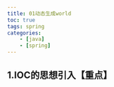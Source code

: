 ```yaml
---
title: 01动态生成world
toc: true
tags: spring
categories: 
    - [java]
    - [spring]
---
```



##  1.IOC的思想引入【重点】

<!--more-->




```java

```
